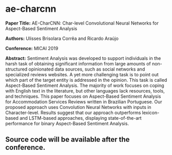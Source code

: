 # ae-charcnn
**Paper Title:** AE-CharCNN: Char-level Convolutional Neural Networks for Aspect-Based Sentiment Analysis

**Authors:** Ulisses Brisolara Corrêa and Ricardo Araújo

**Conference:** MICAI 2019

**Abstract:**
Sentiment Analysis was developed to support individuals in the harsh task of obtaining significant information from large amounts of non-structured opinionated data sources, such as social networks and specialized reviews websites. A yet more challenging task is to point out which part of the target entity is addressed in the opinion. This task is called Aspect-Based Sentiment Analysis. The majority of  work focuses on coping with English text in the literature, but other languages lack resources, tools, and techniques. This paper focuses on Aspect-Based Sentiment Analysis for Accommodation Services Reviews written in Brazilian Portuguese. Our proposed approach uses Convolution Neural Networks with inputs in Character-level. Results suggest that our approach outperforms lexicon-based and LSTM-based approaches, displaying state-of-the-art performance for binary Aspect-Based Sentiment Analysis.

## Source code will be available after the conference.
